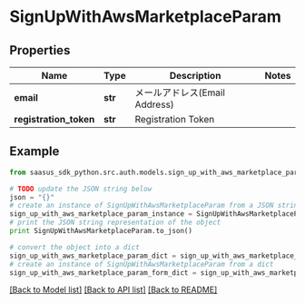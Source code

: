 # SignUpWithAwsMarketplaceParam


## Properties
Name | Type | Description | Notes
------------ | ------------- | ------------- | -------------
**email** | **str** | メールアドレス(Email Address) | 
**registration_token** | **str** | Registration Token | 

## Example

```python
from saasus_sdk_python.src.auth.models.sign_up_with_aws_marketplace_param import SignUpWithAwsMarketplaceParam

# TODO update the JSON string below
json = "{}"
# create an instance of SignUpWithAwsMarketplaceParam from a JSON string
sign_up_with_aws_marketplace_param_instance = SignUpWithAwsMarketplaceParam.from_json(json)
# print the JSON string representation of the object
print SignUpWithAwsMarketplaceParam.to_json()

# convert the object into a dict
sign_up_with_aws_marketplace_param_dict = sign_up_with_aws_marketplace_param_instance.to_dict()
# create an instance of SignUpWithAwsMarketplaceParam from a dict
sign_up_with_aws_marketplace_param_form_dict = sign_up_with_aws_marketplace_param.from_dict(sign_up_with_aws_marketplace_param_dict)
```
[[Back to Model list]](../README.md#documentation-for-models) [[Back to API list]](../README.md#documentation-for-api-endpoints) [[Back to README]](../README.md)


